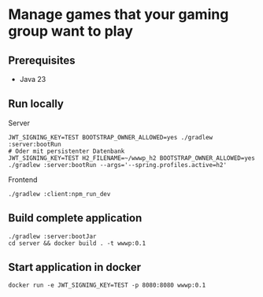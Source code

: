 # Manage games that your gaming group want to play

## Prerequisites

* Java 23

## Run locally

Server
```shell
JWT_SIGNING_KEY=TEST BOOTSTRAP_OWNER_ALLOWED=yes ./gradlew :server:bootRun
# Oder mit persistenter Datenbank
JWT_SIGNING_KEY=TEST H2_FILENAME=~/wwwp_h2 BOOTSTRAP_OWNER_ALLOWED=yes ./gradlew :server:bootRun --args='--spring.profiles.active=h2'
```

Frontend
```shell
./gradlew :client:npm_run_dev
```

## Build complete application

```shell
./gradlew :server:bootJar
cd server && docker build . -t wwwp:0.1
```

## Start application in docker
```shell
docker run -e JWT_SIGNING_KEY=TEST -p 8080:8080 wwwp:0.1 
```
